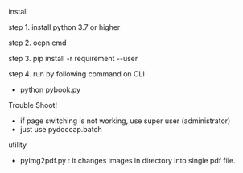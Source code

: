 install 

step 1. install python 3.7 or higher

step 2. oepn cmd 

step 3. pip install -r requirement --user

step 4. run by following command on CLI 
 - python pybook.py
 
Trouble Shoot!
 - if page switching is not working, use super user (administrator) 
 - just use pydoccap.batch
 
utility 
 - pyimg2pdf.py : it changes images in directory into single pdf file.
